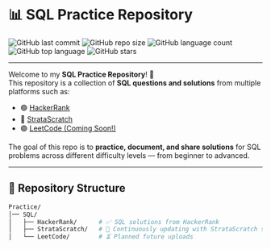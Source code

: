 # 📊 SQL Practice Repository  

![GitHub last commit](https://img.shields.io/github/last-commit/prabhatadvait/SQL-Practice?color=blue&style=for-the-badge)
![GitHub repo size](https://img.shields.io/github/repo-size/prabhatadvait/SQL-Practice?color=success&style=for-the-badge)
![GitHub language count](https://img.shields.io/github/languages/count/prabhatadvait/SQL-Practice?color=yellow&style=for-the-badge)
![GitHub top language](https://img.shields.io/github/languages/top/prabhatadvait/SQL-Practice?color=orange&style=for-the-badge)
![GitHub stars](https://img.shields.io/github/stars/prabhatadvait/SQL-Practice?style=for-the-badge)

---

Welcome to my **SQL Practice Repository**! 🚀  
This repository is a collection of **SQL questions and solutions** from multiple platforms such as:  

- 🟢 [HackerRank](https://www.hackerrank.com/domains/sql)  
- 🔵 [StrataScratch](https://www.stratascratch.com/)  
- 🟣 [LeetCode (Coming Soon!)](https://leetcode.com/problemset/database/)  

The goal of this repo is to **practice, document, and share solutions** for SQL problems across different difficulty levels — from beginner to advanced.  

---

## 📂 Repository Structure  

```bash
Practice/
│── SQL/
│   ├── HackerRank/      # ✅ SQL solutions from HackerRank
│   ├── StrataScratch/   # 🔄 Continuously updating with StrataScratch solutions
│   └── LeetCode/        # ⏳ Planned future uploads
